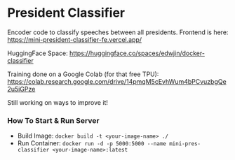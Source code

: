 # President Classifier
Encoder code to classify speeches between all presidents. Frontend is here: https://mini-president-classifier-fe.vercel.app/
 
HuggingFace Space: https://huggingface.co/spaces/edwjin/docker-classifier

Training done on a Google Colab (for that free TPU): https://colab.research.google.com/drive/14pmqM5cEvhWum4bPCvuzbgQe2u5iGPze

Still working on ways to improve it!

 ### How To Start & Run Server
 - Build Image: `docker build -t <your-image-name> ./`
 - Run Container: `docker run -d -p 5000:5000 --name mini-pres-classifier <your-image-name>:latest`


